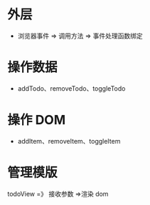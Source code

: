 # 外层

- 浏览器事件 => 调用方法 => 事件处理函数绑定

# 操作数据

- addTodo、removeTodo、toggleTodo

# 操作 DOM

- addItem、removeItem、toggleItem

# 管理模版

todoView =》 接收参数 =>渲染 dom
